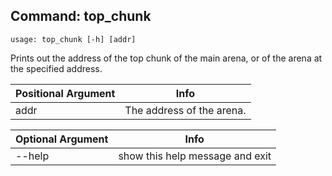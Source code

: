 ## Command: top_chunk ##
```
usage: top_chunk [-h] [addr]
```
Prints out the address of the top chunk of the main arena, or of the arena at the specified address.  

| Positional Argument | Info |
|---------------------|------|
| addr | The address of the arena. |

| Optional Argument | Info |
|---------------------|------|
| --help | show this help message and exit |


